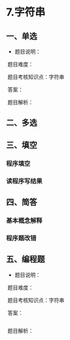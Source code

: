 # 7.字符串

## 一、单选

* 题目说明：

​       题目难度：

​       题目考核知识点：字符串

​       答案：

​       题目解析：





## 二、多选



## 三、填空

### 程序填空





### 读程序写结果







## 四、简答

###  基本概念解释





### 程序题改错







## 五、编程题

- 题目说明：​ 

​       题目难度：

​       题目考核知识点：字符串

​       答案：

  ```java

  
  ```
​    题目解析：
